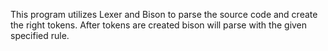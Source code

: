 This program utilizes Lexer and Bison to parse the source code and create the right tokens. After tokens are created bison will parse with the given specified rule.
